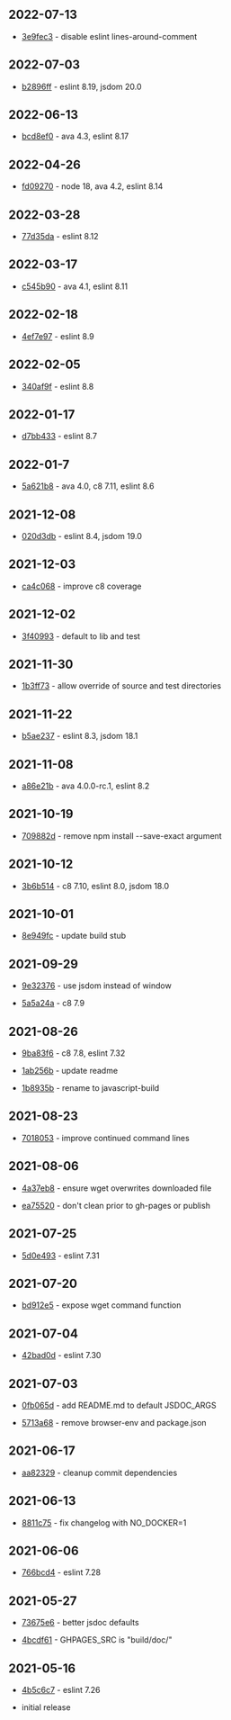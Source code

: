 ## 2022-07-13

- [3e9fec3](https://github.com/craigahobbs/javascript-build/commit/3e9fec3) - disable eslint lines-around-comment

## 2022-07-03

- [b2896ff](https://github.com/craigahobbs/javascript-build/commit/b2896ff) - eslint 8.19, jsdom 20.0

## 2022-06-13

- [bcd8ef0](https://github.com/craigahobbs/javascript-build/commit/bcd8ef0) - ava 4.3, eslint 8.17

## 2022-04-26

- [fd09270](https://github.com/craigahobbs/javascript-build/commit/fd09270) - node 18, ava 4.2, eslint 8.14

## 2022-03-28

- [77d35da](https://github.com/craigahobbs/javascript-build/commit/77d35da) - eslint 8.12

## 2022-03-17

- [c545b90](https://github.com/craigahobbs/javascript-build/commit/c545b90) - ava 4.1, eslint 8.11

## 2022-02-18

- [4ef7e97](https://github.com/craigahobbs/javascript-build/commit/4ef7e97) - eslint 8.9

## 2022-02-05

- [340af9f](https://github.com/craigahobbs/javascript-build/commit/340af9f) - eslint 8.8

## 2022-01-17

- [d7bb433](https://github.com/craigahobbs/javascript-build/commit/d7bb433) - eslint 8.7

## 2022-01-7

- [5a621b8](https://github.com/craigahobbs/javascript-build/commit/5a621b8) - ava 4.0, c8 7.11, eslint 8.6

## 2021-12-08

- [020d3db](https://github.com/craigahobbs/javascript-build/commit/020d3db) - eslint 8.4, jsdom 19.0

## 2021-12-03

- [ca4c068](https://github.com/craigahobbs/javascript-build/commit/ca4c068) - improve c8 coverage

## 2021-12-02

- [3f40993](https://github.com/craigahobbs/javascript-build/commit/3f40993) - default to lib and test

## 2021-11-30

- [1b3ff73](https://github.com/craigahobbs/javascript-build/commit/1b3ff73) - allow override of source and test directories

## 2021-11-22

- [b5ae237](https://github.com/craigahobbs/javascript-build/commit/b5ae237) - eslint 8.3, jsdom 18.1

## 2021-11-08

- [a86e21b](https://github.com/craigahobbs/javascript-build/commit/a86e21b) - ava 4.0.0-rc.1, eslint 8.2

## 2021-10-19

- [709882d](https://github.com/craigahobbs/javascript-build/commit/709882d) - remove npm install --save-exact argument

## 2021-10-12

- [3b6b514](https://github.com/craigahobbs/javascript-build/commit/3b6b514) - c8 7.10, eslint 8.0, jsdom 18.0

## 2021-10-01

- [8e949fc](https://github.com/craigahobbs/javascript-build/commit/8e949fc) - update build stub

## 2021-09-29

- [9e32376](https://github.com/craigahobbs/javascript-build/commit/9e32376) - use jsdom instead of window

- [5a5a24a](https://github.com/craigahobbs/javascript-build/commit/5a5a24a) - c8 7.9

## 2021-08-26

- [9ba83f6](https://github.com/craigahobbs/javascript-build/commit/9ba83f6) - c8 7.8, eslint 7.32

- [1ab256b](https://github.com/craigahobbs/javascript-build/commit/1ab256b) - update readme

- [1b8935b](https://github.com/craigahobbs/javascript-build/commit/1b8935b) - rename to javascript-build

## 2021-08-23

- [7018053](https://github.com/craigahobbs/javascript-build/commit/7018053) - improve continued command lines

## 2021-08-06

- [4a37eb8](https://github.com/craigahobbs/javascript-build/commit/4a37eb8) - ensure wget overwrites downloaded file

- [ea75520](https://github.com/craigahobbs/javascript-build/commit/ea75520) - don't clean prior to gh-pages or publish

## 2021-07-25

- [5d0e493](https://github.com/craigahobbs/javascript-build/commit/5d0e493) - eslint 7.31

## 2021-07-20

- [bd912e5](https://github.com/craigahobbs/javascript-build/commit/bd912e5) - expose wget command function

## 2021-07-04

- [42bad0d](https://github.com/craigahobbs/javascript-build/commit/42bad0d) - eslint 7.30

## 2021-07-03

- [0fb065d](https://github.com/craigahobbs/javascript-build/commit/0fb065d) - add README.md to default JSDOC_ARGS

- [5713a68](https://github.com/craigahobbs/javascript-build/commit/5713a68) - remove browser-env and package.json

## 2021-06-17

- [aa82329](https://github.com/craigahobbs/javascript-build/commit/aa82329) - cleanup commit dependencies

## 2021-06-13

- [8811c75](https://github.com/craigahobbs/javascript-build/commit/8811c75) - fix changelog with NO_DOCKER=1

## 2021-06-06

- [766bcd4](https://github.com/craigahobbs/javascript-build/commit/766bcd4) - eslint 7.28

## 2021-05-27

- [73675e6](https://github.com/craigahobbs/javascript-build/commit/73675e6) - better jsdoc defaults

- [4bcdf61](https://github.com/craigahobbs/javascript-build/commit/4bcdf61) - GHPAGES_SRC is "build/doc/"

## 2021-05-16

- [4b5c6c7](https://github.com/craigahobbs/javascript-build/commit/4b5c6c7) - eslint 7.26

- initial release
